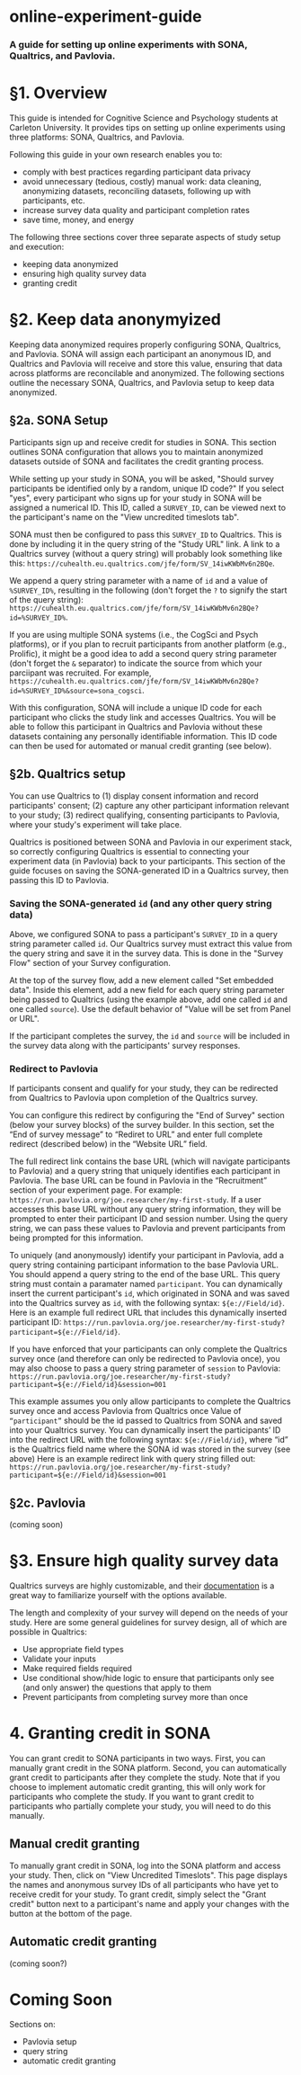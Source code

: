 # online-experiment-guide
### A guide for setting up online experiments with SONA, Qualtrics, and Pavlovia.

# §1. Overview

This guide is intended for Cognitive Science and Psychology students at Carleton University. 
It provides tips on setting up online experiments using three platforms: SONA, Qualtrics, and Pavlovia.

Following this guide in your own research enables you to:
* comply with best practices regarding participant data privacy
* avoid unnecessary (tedious, costly) manual work: data cleaning, anonymizing datasets, reconciling datasets, following up with participants, etc.
* increase survey data quality and participant completion rates
* save time, money, and energy

The following three sections cover three separate aspects of study setup and execution:
* keeping data anonymized
* ensuring high quality survey data
* granting credit

# §2. Keep data anonymyized

Keeping data anonymized requires properly configuring SONA, Qualtrics, and Pavlovia. SONA will assign each participant an anonymous ID, and Qualtrics and Pavlovia will receive and store this value, ensuring that data across platforms are reconcilable and anonymized. The following sections outline the necessary SONA, Qualtrics, and Pavlovia setup to keep data anonymized.

## §2a. SONA Setup

Participants sign up and receive credit for studies in SONA. This section outlines SONA configuration that allows you to maintain anonymized datasets outside of SONA and facilitates the credit granting process.

While setting up your study in SONA, you will be asked, "Should survey participants be identified only by a random, unique ID code?" If you select "yes", every participant who signs up for your study in SONA will be assigned a numerical ID. This ID, called a `SURVEY_ID`, can be viewed next to the participant's name on the "View uncredited timeslots tab".

SONA must then be configured to pass this `SURVEY_ID` to Qualtrics. This is done by including it in the query string of the "Study URL" link. A link to a  Qualtrics survey (without a query string) will probably look something like this: `https://cuhealth.eu.qualtrics.com/jfe/form/SV_14iwKWbMv6n2BQe`.

We append a query string parameter with a name of `id` and a value of `%SURVEY_ID%`, resulting in the following (don't forget the `?` to signify the start of the query string): `https://cuhealth.eu.qualtrics.com/jfe/form/SV_14iwKWbMv6n2BQe?id=%SURVEY_ID%`.

If you are using multiple SONA systems (i.e., the CogSci and Psych platforms), or if you plan to recruit participants from another platform (e.g., Prolific), it might be a good idea to add a second query string parameter (don't forget the `&` separator) to indicate the source from which your parciipant was recruited. For example, `https://cuhealth.eu.qualtrics.com/jfe/form/SV_14iwKWbMv6n2BQe?id=%SURVEY_ID%&source=sona_cogsci`.

With this configuration, SONA will include a unique ID code for each participant who clicks the study link and accesses Qualtrics. You will be able to follow this participant in Qualtrics and Pavlovia without these datasets containing any personally identifiable information. This ID code can then be used for automated or manual credit granting (see below).

## §2b. Qualtrics setup

You can use Qualtrics to (1) display consent information and record participants' consent; (2) capture any other participant information relevant to your study; (3) redirect qualifying, consenting participants to Pavlovia, where your study's experiment will take place.

Qualtrics is positioned between SONA and Pavlovia in our experiment stack, so correctly configuring Qualtrics is essential to connecting your experiment data (in Pavlovia) back to your participants. This section of the guide focuses on saving the SONA-generated ID in a Qualtrics survey, then passing this ID to Pavlovia.

### Saving the SONA-generated `id` (and any other query string data)

Above, we configured SONA to pass a participant's `SURVEY_ID` in a query string parameter called `id`. Our Qualtrics survey must extract this value from the query string and save it in the survey data. This is done in the "Survey Flow" section of your Survey configuration.

At the top of the survey flow, add a new element called "Set embedded data". Inside this element, add a new field for each query string parameter being passed to Qualtrics (using the example above, add one called `id` and one called `source`). Use the default behavior of "Value will be set from Panel or URL".

If the participant completes the survey, the `id` and `source` will be included in the survey data along with the participants' survey responses.

### Redirect to Pavlovia

If participants consent and qualify for your study, they can be redirected from Qualtrics to Pavlovia upon completion of the Qualtrics survey.

You can configure this redirect by configuring the "End of Survey" section (below your survey blocks) of the survey builder. In this section, set the “End of survey message” to “Rediret to URL” and enter full complete redirect (described below) in the “Website URL” field.

The full redirect link contains the base URL (which will navigate participants to Pavlovia) and a query string that uniquely identifies each participant in Pavlovia. The base URL can be found in Pavlovia in the “Recruitment” section of your experiment page. For example: `https://run.pavlovia.org/joe.researcher/my-first-study`. If a user accesses this base URL without any query string information, they will be prompted to enter their participant ID and session number. Using the query string, we can pass these values to Pavlovia and prevent participants from being prompted for this information.

To uniquely (and anonymously) identify your participant in Pavlovia, add a query string containing participant information to the base Pavlovia URL.
You should append a query string to the end of the base URL. This query string must contain a paramater named `participant`. You can dynamically insert the current participant's `id`, which originated in SONA and was saved into the Qualtrics survey as `id`, with the following syntax: `${e://Field/id}`. Here is an example full redirect URL that includes this dynamically inserted participant ID: `https://run.pavlovia.org/joe.researcher/my-first-study?participant=${e://Field/id}`.

If you have enforced that your participants can only complete the Qualtrics survey once (and therefore can only be redirected to Pavlovia once), you may also choose to pass a query string parameter of `session` to Pavlovia: `https://run.pavlovia.org/joe.researcher/my-first-study?participant=${e://Field/id}&session=001` 

This example assumes you only allow participants to complete the Qualtrics survey once and access Pavlovia from Qualtrics once
Value of `“participant”` should be the id passed to Qualtrics from SONA and saved into your Qualtrics survey.
You can dynamically insert the participants’ ID into the redirect URL with the following syntax: `${e://Field/id}`, where “id” is the Qualtrics field name where the SONA id was stored in the survey (see above)
Here is an example redirect link with query string filled out: `https://run.pavlovia.org/joe.researcher/my-first-study?participant=${e://Field/id}&session=001`

## §2c. Pavlovia

(coming soon)

# §3. Ensure high quality survey data

Qualtrics surveys are highly customizable, and their [documentation](https://www.qualtrics.com/support/survey-platform/survey-module/survey-module-overview/) is a great way to familiarize yourself with the options available.

The length and complexity of your survey will depend on the needs of your study. Here are some general guidelines for survey design, all of which are possible in Qualtrics: 

* Use appropriate field types
* Validate your inputs
* Make required fields required
* Use conditional show/hide logic to ensure that participants only see (and only answer) the questions that apply to them
* Prevent participants from completing survey more than once


# 4. Granting credit in SONA

You can grant credit to SONA participants in two ways. First, you can manually grant credit in the SONA platform. Second, you can automatically grant credit to participants after they complete the study. Note that if you choose to implement automatic credit granting, this will only work for participants who complete the study. If you want to grant credit to participants who partially complete your study, you will need to do this manually.

## Manual credit granting

To manually grant credit in SONA, log into the SONA platform and access your study. Then, click on "View Uncredited Timeslots". This page displays the names and anonymous survey IDs of all participants who have yet to receive credit for your study. To grant credit, simply select the "Grant credit" button next to a participant's name and apply your changes with the button at the bottom of the page.

## Automatic credit granting

(coming soon?)

# Coming Soon

Sections on:
* Pavlovia setup
* query string
* automatic credit granting
